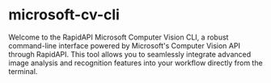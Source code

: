 # microsoft-cv-cli
Welcome to the RapidAPI Microsoft Computer Vision CLI, a robust command-line interface powered by Microsoft's Computer Vision API through RapidAPI. This tool allows you to seamlessly integrate advanced image analysis and recognition features into your workflow directly from the terminal.
